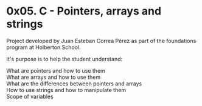# 0x05. C - Pointers, arrays and strings

Project developed by Juan Esteban Correa Pérez as part of the foundations program at Holberton School.

It's purpose is to help the student understand:

What are pointers and how to use them<br />
What are arrays and how to use them<br />
What are the differences between pointers and arrays<br />
How to use strings and how to manipulate them<br />
Scope of variables<br />
